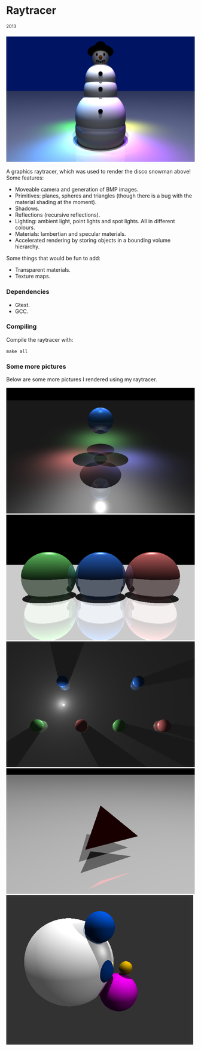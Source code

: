 # Raytracer #
<sup>2013</sup>

![A Disco Snowman](renders/snowman-disco.png "Disco Snowman")

A graphics raytracer, which was used to render the disco snowman above! Some features:

* Moveable camera and generation of BMP images.
* Primitives: planes, spheres and triangles (though there is a bug with the
    material shading at the moment).
* Shadows.
* Reflections (recursive reflections).
* Lighting: ambient light, point lights and spot lights. All in different
    colours.
* Materials: lambertian and specular materials.
* Accelerated rendering by storing objects in a bounding volume hierarchy.

Some things that would be fun to add:

* Transparent materials.
* Texture maps.

### Dependencies ###

* Gtest.
* GCC.

### Compiling ###

Compile the raytracer with:

```
make all
```

### Some more pictures ###

Below are some more pictures I rendered using my raytracer.

![A sphere with coloured lights, shadows, reflections.](renders/cool-disco-shadows.png "A sphere with coloured lights, shadows, reflections.")
![Spheres with shadows and recursive reflections.](renders/spheres-shadows-recursive-reflections.png "Spheres with shadows and recursive reflections.")
![A point light.](renders/point-light.png "A point light.")
![A triangle primitive.](renders/triangle-reflection-shadows.png "A triangle primitive.")
![Merged spheres.](renders/ambient.bmp "Merged spheres.")
